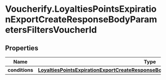 # Voucherify.LoyaltiesPointsExpirationExportCreateResponseBodyParametersFiltersVoucherId

## Properties

Name | Type | Description | Notes
------------ | ------------- | ------------- | -------------
**conditions** | [**LoyaltiesPointsExpirationExportCreateResponseBodyParametersFiltersVoucherIdConditions**](LoyaltiesPointsExpirationExportCreateResponseBodyParametersFiltersVoucherIdConditions.md) |  | [optional] 


